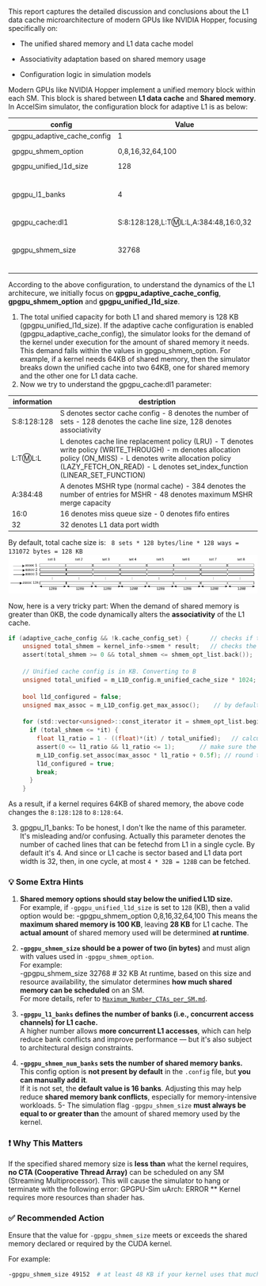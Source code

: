 This report captures the detailed discussion and conclusions about the L1 data cache microarchitecture of modern GPUs like NVIDIA Hopper, focusing specifically on:

- The unified shared memory and L1 data cache model

- Associativity adaptation based on shared memory usage

- Configuration logic in simulation models

Modern GPUs like NVIDIA Hopper implement a unified memory block within each SM. This block is shared between **L1 data cache** and **Shared memory**. In AccelSim simulator, the configuration block for adaptive L1 is as below:

| config | Value | Description |
| --- | --- | --- |
| gpgpu_adaptive_cache_config | 1 |  |
| gpgpu_shmem_option | 0,8,16,32,64,100 | units are in KB |
| gpgpu_unified_l1d_size | 128 | unit is in KB |
| gpgpu_l1_banks | 4 | handle at max l1_banks reqs per cycle |
| gpgpu_cache:dl1 | S:8:128:128,L:T:m:L:L,A:384:48,16:0,32 |  |
| gpgpu_shmem_size | 32768 | Size of shared memory per SIMT core |

According to the above configuration, to understand the dynamics of the L1 architecure, we initially focus on **gpgpu_adaptive_cache_config**, **gpgpu_shmem_option** and **gpgpu_unified_l1d_size**. 

1) The total unified capacity for both L1 and shared memory is 128 KB (gpgpu_unified_l1d_size). If the adaptive cache configuration is enabled (gpgpu_adaptive_cache_config), the simulator looks for the demand of the kernel under execution for the amount of shared memory it needs. This demand falls within
   the values in gpgpu_shmem_option. For example, if a kernel needs 64KB of shared memory, then the simulator breaks down the unified cache into two 64KB, one for shared memory and the other one for L1 data cache.
2) Now we try to understand the gpgpu_cache:dl1 parameter:

| information | destription |
| --- | --- |
| S:8:128:128 | S denotes sector cache config - 8 denotes the number of sets - 128 denotes the cache line size, 128 denotes associativity |
| L:T:m:L:L | L denotes cache line replacement policy (LRU) - T denotes write policy (WRITE_THROUGH) - m denotes allocation policy (ON_MISS) - L denotes write allocation policy (LAZY_FETCH_ON_READ) - L denotes set_index_function (LINEAR_SET_FUNCTION) |
| A:384:48 | A denotes MSHR type (normal cache) - 384 denotes the number of entries for MSHR - 48 denotes maximum MSHR merge capacity |
| 16:0 | 16 denotes miss queue size - 0 denotes fifo entires |
| 32 | 32 denotes L1 data port width |

By default, total cache size is: ``` 8 sets * 128 bytes/line * 128 ways = 131072 bytes = 128 KB```
![myimage](data/L1_cache.png)

Now, here is a very tricky part: When the demand of shared memory is greater than 0KB, the code dynamically alters the **associativity** of the L1 cache.
```C
if (adaptive_cache_config && !k.cache_config_set) {      // checks if the unified L1 is adaptive or not
    unsigned total_shmem = kernel_info->smem * result;   // checks the demand of the kernel for shared memory
    assert(total_shmem >= 0 && total_shmem <= shmem_opt_list.back());

    // Unified cache config is in KB. Converting to B
    unsigned total_unified = m_L1D_config.m_unified_cache_size * 1024;

    bool l1d_configured = false;
    unsigned max_assoc = m_L1D_config.get_max_assoc();    // by default, it's 128 according to config file

    for (std::vector<unsigned>::const_iterator it = shmem_opt_list.begin(); it < shmem_opt_list.end(); it++) {  // shmem_opt_list = [ 0,8,16,32,64,100]
      if (total_shmem <= *it) { 
        float l1_ratio = 1 - ((float)*(it) / total_unified);   // calculate the ratio of L1 and shared memory
        assert(0 <= l1_ratio && l1_ratio <= 1);       // make sure the ratio is between 0 and 1
        m_L1D_config.set_assoc(max_assoc * l1_ratio + 0.5f); // round to nearest instead of round down. Re-allocation of the associativity 
        l1d_configured = true;
        break;
      }
    }
```
As a result, if a kernel requires 64KB of shared memory, the above code changes the ```8:128:128``` to ```8:128:64```.

3) gpgpu_l1_banks: To be honest, I don't lke the name of this parameter. It's misleading and/or confusing. Actually this parameter denotes the number of cached lines that can be fetechd from L1 in a single cycle. By default it's 4. And since or L1 cache is sector based and L1 data port width is 32,
   then, in one cycle, at most ```4 * 32B = 128B``` can be fetched.

### 💡 Some Extra Hints

1. **Shared memory options should stay below the unified L1D size.**  
   For example, if `-gpgpu_unified_l1d_size` is set to `128` (KB), then a valid option would be:
   -gpgpu_shmem_option 0,8,16,32,64,100
   This means the **maximum shared memory is 100 KB**, leaving **28 KB** for L1 cache. The **actual amount** of shared memory used will be determined **at runtime**.

2. **`-gpgpu_shmem_size` should be a power of two (in bytes)** and must align with values used in `-gpgpu_shmem_option`.  
For example:  
-gpgpu_shmem_size 32768 # 32 KB
At runtime, based on this size and resource availability, the simulator determines **how much shared memory can be scheduled** on an SM.  
For more details, refer to [`Maximum_Number_CTAs_per_SM.md`](./Maximum_Number_CTAs_per_SM.md).

3. **`-gpgpu_l1_banks` defines the number of banks (i.e., concurrent access channels) for L1 cache.**  
A higher number allows **more concurrent L1 accesses**, which can help reduce bank conflicts and improve performance — but it's also subject to architectural design constraints.
4. **`-gpgpu_shmem_num_banks` sets the number of shared memory banks.**  
This config option is **not present by default** in the `.config` file, but **you can manually add it**.  
If it is not set, the **default value is 16 banks**. Adjusting this may help reduce **shared memory bank conflicts**, especially for memory-intensive workloads.
5- The simulation flag `-gpgpu_shmem_size` **must always be equal to or greater than** the amount of shared memory used by the kernel.

### ❗ Why This Matters

If the specified shared memory size is **less than** what the kernel requires, **no CTA (Cooperative Thread Array)** can be scheduled on any SM (Streaming Multiprocessor). This will cause the simulator to hang or terminate with the following error:
GPGPU-Sim uArch: ERROR ** Kernel requires more resources than shader has.

### ✅ Recommended Action

Ensure that the value for `-gpgpu_shmem_size` meets or exceeds the shared memory declared or required by the CUDA kernel.

For example:
```bash
-gpgpu_shmem_size 49152  # at least 48 KB if your kernel uses that much



